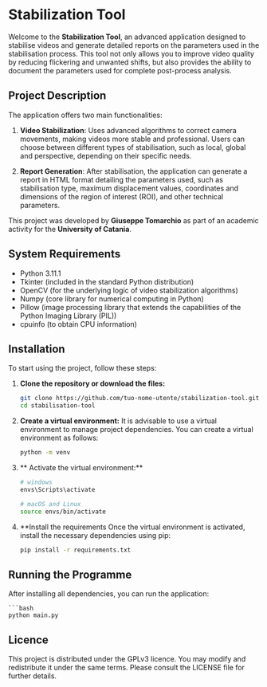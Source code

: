 # Stabilization Tool

Welcome to the **Stabilization Tool**, an advanced application designed to stabilise videos and generate detailed reports on the parameters used in the stabilisation process. This tool not only allows you to improve video quality by reducing flickering and unwanted shifts, but also provides the ability to document the parameters used for complete post-process analysis.

## Project Description

The application offers two main functionalities:

1. **Video Stabilization**: Uses advanced algorithms to correct camera movements, making videos more stable and professional. Users can choose between different types of stabilisation, such as local, global and perspective, depending on their specific needs.

2. **Report Generation**: After stabilisation, the application can generate a report in HTML format detailing the parameters used, such as stabilisation type, maximum displacement values, coordinates and dimensions of the region of interest (ROI), and other technical parameters.

This project was developed by **Giuseppe Tomarchio** as part of an academic activity for the **University of Catania**.

## System Requirements

- Python 3.11.1
- Tkinter (included in the standard Python distribution)
- OpenCV (for the underlying logic of video stabilization algorithms)
- Numpy (core library for numerical computing in Python)
- Pillow (image processing library that extends the capabilities of the Python Imaging Library (PIL))
- cpuinfo (to obtain CPU information)

## Installation

To start using the project, follow these steps:

1. **Clone the repository or download the files:**

   ```bash
   git clone https://github.com/tuo-nome-utente/stabilization-tool.git
   cd stabilisation-tool
2. **Create a virtual environment:** It is advisable to use a virtual environment to manage project dependencies. You can create a virtual environment as follows:

    ```bash
    python -m venv
3. ** Activate the virtual environment:**

    ```bash
    # windows
    envs\Scripts\activate

    # macOS and Linux
    source envs/bin/activate
4. **Install the requirements
Once the virtual environment is activated, install the necessary dependencies using pip:

    ```bash
    pip install -r requirements.txt
## Running the Programme
After installing all dependencies, you can run the application:

    ```bash
    python main.py

## Licence
This project is distributed under the GPLv3 licence. You may modify and redistribute it under the same terms. Please consult the LICENSE file for further details.